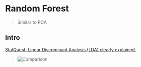 # Random Forest

> Similar to PCA

## Intro

[StatQuest: Linear Discriminant Analysis (LDA) clearly explained.](https://www.youtube.com/watch?v=azXCzI57Yfc)

> ![Comparison](https://raw.githubusercontent.com/LuchaoQi/machine-learning/master/LDA/LDA%20vs%20PCA.png)

